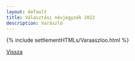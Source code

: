 ```yaml
---
layout: default
title: Választási névjegyzék 2022
description: Varászló
---
```


{% include settlementHTMLs/Varaaszloo.html %}

[Vissza](../)
